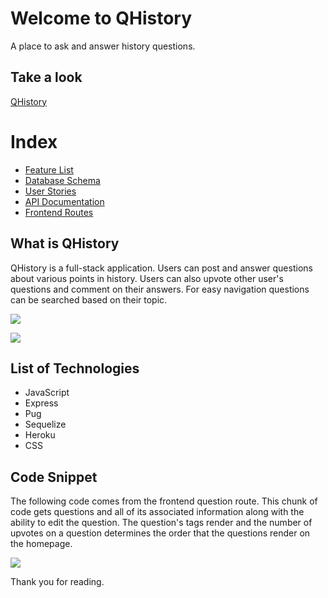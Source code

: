 # Welcome to QHistory

A place to ask and answer history questions.  

## Take a look

[QHistory](https://qhistory-app.herokuapp.com/)

# Index

-   [Feature List](https://github.com/jjiiaaLi/QuoraHistoryCloneProject/wiki/MVP-Feature-List)
-   [Database Schema](https://github.com/jjiiaaLi/QuoraHistoryCloneProject/wiki/database-schema)
-   [User Stories](https://github.com/jjiiaaLi/QuoraHistoryCloneProject/wiki/user-stories)
-  [API Documentation](https://github.com/jjiiaaLi/QuoraHistoryCloneProject/wiki/api-documentation)
-   [Frontend Routes](https://github.com/jjiiaaLi/QuoraHistoryCloneProject/wiki/frontend-routes)

## What is QHistory

QHistory is a full-stack application. Users can post and answer questions about various points in history.  Users can also upvote other user's questions and comment on their answers. For easy navigation questions can be searched based on their topic.  


![](https://github.com/simzeee/QuoraHistoryCloneProject/blob/main/documentation/home.png?raw=true)

![](https://github.com/simzeee/QuoraHistoryCloneProject/blob/main/documentation/question.png?raw=true)

## List of Technologies

 - JavaScript
 - Express
 - Pug
 - Sequelize
 - Heroku
 - CSS

## Code Snippet

The following code comes from the frontend question route.  This chunk of code gets questions and all of its associated information along with the ability to edit the question.  The question's tags render and the number of upvotes on a question determines the order that the questions render on the homepage.  

![](https://github.com/simzeee/QuoraHistoryCloneProject/blob/main/documentation/code.png?raw=true)


Thank you for reading.